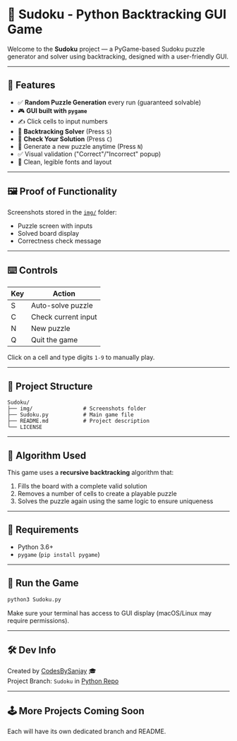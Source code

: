 # 🧠 Sudoku - Python Backtracking GUI Game

Welcome to the **Sudoku** project — a PyGame-based Sudoku puzzle generator and solver using backtracking, designed with a user-friendly GUI.

---

## 🎯 Features

- ✅ **Random Puzzle Generation** every run (guaranteed solvable)
- 🎮 **GUI built with `pygame`**
- ✍️ Click cells to input numbers
- 🧠 **Backtracking Solver** (Press `S`)
- 🧪 **Check Your Solution** (Press `C`)
- 🔄 Generate a new puzzle anytime (Press `N`)
- ✅ Visual validation ("Correct"/"Incorrect" popup)
- 👀 Clean, legible fonts and layout

---

## 🖼️ Proof of Functionality

Screenshots stored in the [`img/`](img/) folder:

- Puzzle screen with inputs
- Solved board display
- Correctness check message

---

## ⌨️ Controls

| Key | Action |
|-----|--------|
| S   | Auto-solve puzzle |
| C   | Check current input |
| N   | New puzzle |
| Q   | Quit the game |

Click on a cell and type digits `1-9` to manually play.

---

## 📁 Project Structure

```
Sudoku/
├── img/                # Screenshots folder
├── Sudoku.py           # Main game file
├── README.md           # Project description
└── LICENSE
```

---

## 🧠 Algorithm Used

This game uses a **recursive backtracking** algorithm that:

1. Fills the board with a complete valid solution
2. Removes a number of cells to create a playable puzzle
3. Solves the puzzle again using the same logic to ensure uniqueness

---

## 📌 Requirements

- Python 3.6+
- `pygame` (`pip install pygame`)

---

## 🚀 Run the Game

```bash
python3 Sudoku.py
```

Make sure your terminal has access to GUI display (macOS/Linux may require permissions).

---

## 🛠️ Dev Info

Created by [CodesBySanjay](https://github.com/CodesBySanjay) 🎓  
Project Branch: `Sudoku` in [Python Repo](https://github.com/CodesBySanjay/Python)

---

## 🕹️ More Projects Coming Soon

Each will have its own dedicated branch and README.
